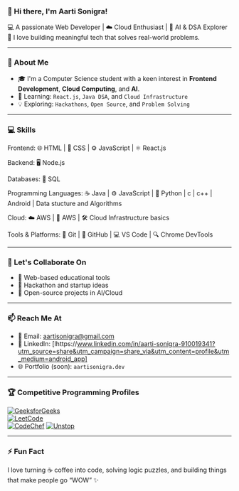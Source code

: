 ### 👋 Hi there, I'm Aarti Sonigra!

💻 A passionate Web Developer | ☁️ Cloud Enthusiast | 🧠 AI & DSA Explorer  
🌟 I love building meaningful tech that solves real-world problems.

---

### 🚀 About Me
- 🎓 I'm a Computer Science student with a keen interest in **Frontend Development**, **Cloud Computing**, and **AI**.
- 🌱 Learning: `React.js`,  `Java DSA`, and `Cloud Infrastructure`
- 💡 Exploring: `Hackathons`, `Open Source`, and `Problem Solving`

---
### 💻 Skills
Frontend:
🌐 HTML | 🎨 CSS | ⚙️ JavaScript | ⚛️ React.js

Backend:
🖥️ Node.js 

Databases:
📂 SQL

Programming Languages:
☕ Java | ⚙️ JavaScript | 🐍 Python | c | c++ | Android | Data stucture and Algorithms 

Cloud:
☁️ AWS | 📡 AWS | 🛠️ Cloud Infrastructure basics

Tools & Platforms:
🔧 Git | 🐙 GitHub | 💻 VS Code | 🔍 Chrome DevTools

---

### 🤝 Let's Collaborate On
- 🔸 Web-based educational tools  
- 🔸 Hackathon and startup ideas  
- 🔸 Open-source projects in AI/Cloud  

---

### 📫 Reach Me At
- 📧 Email: [aartisonigra@gmail.com](mailto:aartisonigra25@gmail.com)  
- 💼 LinkedIn: [lhttps://www.linkedin.com/in/aarti-sonigra-910019341?utm_source=share&utm_campaign=share_via&utm_content=profile&utm_medium=android_app]  
- 🌐 Portfolio (soon): `aartisonigra.dev`

---

### 🏆 Competitive Programming Profiles
[![GeeksforGeeks](https://img.shields.io/badge/GeeksforGeeks-00C000?style=for-the-badge&logo=geeksforgeeks&logoColor=white)](https://www.geeksforgeeks.org/user/23amtis35i/)  
[![LeetCode](https://img.shields.io/badge/LeetCode-F79F1F?style=for-the-badge&logo=leetcode&logoColor=white)](https://leetcode.com/u/aarti_124/)  
[![CodeChef](https://img.shields.io/badge/CodeChef-5B4638?style=for-the-badge&logo=codechef&logoColor=white)](https://www.codechef.com/users/aarti_987)
[![Unstop](https://img.shields.io/badge/Unstop-1A73E8?style=for-the-badge&logo=unstop&logoColor=white)](https://unstop.com/practice/coding)

---

### ⚡ Fun Fact
I love turning ☕ coffee into code, solving logic puzzles, and building things that make people go “WOW” ✨
